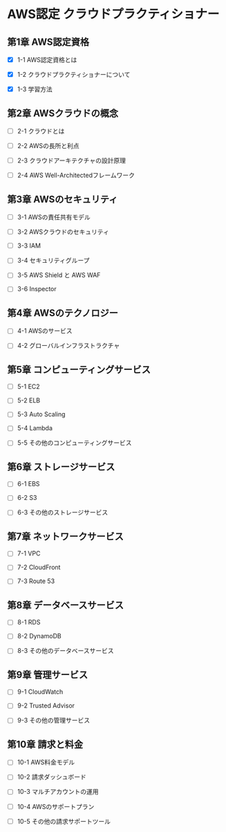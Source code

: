# AWS認定 クラウドプラクティショナー

## 第1章 AWS認定資格

- [x] 1-1 AWS認定資格とは

- [x] 1-2 クラウドプラクティショナーについて

- [x] 1-3 学習方法

## 第2章 AWSクラウドの概念

- [ ] 2-1 クラウドとは

- [ ] 2-2 AWSの長所と利点

- [ ] 2-3 クラウドアーキテクチャの設計原理

- [ ] 2-4 AWS Well-Architectedフレームワーク

## 第3章 AWSのセキュリティ

- [ ] 3-1 AWSの責任共有モデル

- [ ] 3-2 AWSクラウドのセキュリティ

- [ ] 3-3 IAM

- [ ] 3-4 セキュリティグループ

- [ ] 3-5 AWS Shield と AWS WAF

- [ ] 3-6 Inspector

## 第4章 AWSのテクノロジー

- [ ] 4-1 AWSのサービス

- [ ] 4-2 グローバルインフラストラクチャ

## 第5章 コンピューティングサービス

- [ ] 5-1 EC2

- [ ] 5-2 ELB

- [ ] 5-3 Auto Scaling

- [ ] 5-4 Lambda

- [ ] 5-5 その他のコンピューティングサービス

## 第6章 ストレージサービス

- [ ] 6-1 EBS

- [ ] 6-2 S3

- [ ] 6-3 その他のストレージサービス

## 第7章 ネットワークサービス

- [ ] 7-1 VPC

- [ ] 7-2 CloudFront

- [ ] 7-3 Route 53

## 第8章 データベースサービス

- [ ] 8-1 RDS

- [ ] 8-2 DynamoDB

- [ ] 8-3 その他のデータベースサービス

## 第9章 管理サービス

- [ ] 9-1 CloudWatch

- [ ] 9-2 Trusted Advisor

- [ ] 9-3 その他の管理サービス

## 第10章 請求と料金

- [ ] 10-1 AWS料金モデル

- [ ] 10-2 請求ダッシュボード

- [ ] 10-3 マルチアカウントの運用

- [ ] 10-4 AWSのサポートプラン

- [ ] 10-5 その他の請求サポートツール
